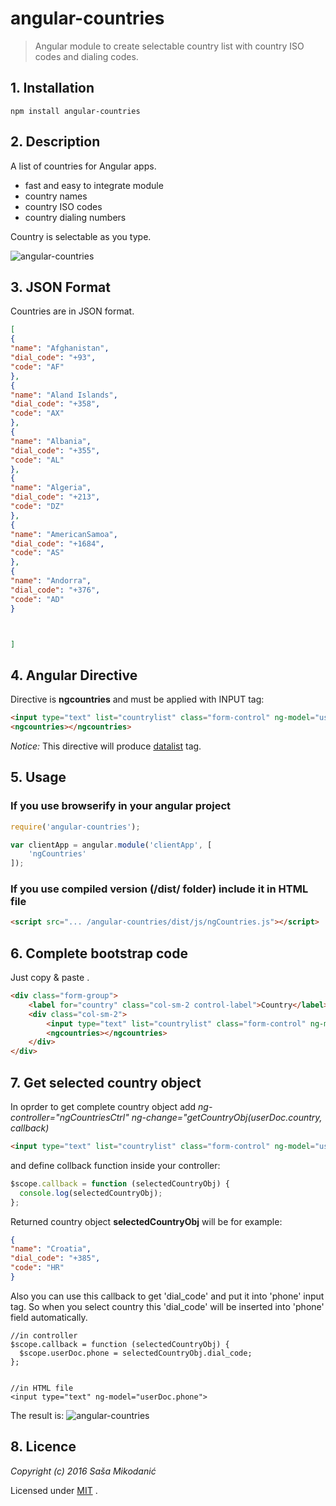 # angular-countries
> Angular module to create selectable country list with country ISO codes and dialing codes.

## 1. Installation
`npm install angular-countries`

## 2. Description
A list of countries for Angular apps.
- fast and easy to integrate module
- country names
- country ISO codes
- country dialing numbers

Country is selectable as you type.

![angular-countries](https://raw.githubusercontent.com/smikodanic/angular-countries/master/angular-countries.png "Selectable country list")


## 3. JSON Format
Countries are in JSON format.

```json
[
{
"name": "Afghanistan",
"dial_code": "+93",
"code": "AF"
},
{
"name": "Aland Islands",
"dial_code": "+358",
"code": "AX"
},
{
"name": "Albania",
"dial_code": "+355",
"code": "AL"
},
{
"name": "Algeria",
"dial_code": "+213",
"code": "DZ"
},
{
"name": "AmericanSamoa",
"dial_code": "+1684",
"code": "AS"
},
{
"name": "Andorra",
"dial_code": "+376",
"code": "AD"
}



]
```


## 4. Angular Directive
Directive is **ngcountries** and must be applied with INPUT tag:

```html
<input type="text" list="countrylist" class="form-control" ng-model="userDoc.country">
<ngcountries></ngcountries>
```
*Notice:* This directive will produce [datalist](http://www.w3schools.com/tags/tag_datalist.asp) tag.

## 5. Usage

### If you use browserify in your angular project

```javascript
require('angular-countries');

var clientApp = angular.module('clientApp', [
    'ngCountries'
]);
```

### If you use compiled version (/dist/ folder) include it in HTML file

```html
<script src="... /angular-countries/dist/js/ngCountries.js"></script>
```


## 6. Complete bootstrap code
Just copy & paste .

```html
<div class="form-group">
	<label for="country" class="col-sm-2 control-label">Country</label>
	<div class="col-sm-2">
		<input type="text" list="countrylist" class="form-control" ng-model="userDoc.country">
		<ngcountries></ngcountries>
	</div>
</div>
```


## 7. Get selected country object
In oprder to get complete country object add *ng-controller="ngCountriesCtrl" ng-change="getCountryObj(userDoc.country, callback)*

```html
<input type="text" list="countrylist" class="form-control" ng-model="userDoc.country" ng-controller="ngCountriesCtrl" ng-blur="getCountryObj(userDoc.country, callback)">
```

and define collback function inside your controller:

```javascript
$scope.callback = function (selectedCountryObj) {
  console.log(selectedCountryObj);
};
```

Returned country object **selectedCountryObj** will be for example:

```json
{
"name": "Croatia",
"dial_code": "+385",
"code": "HR"
}
```

Also you can use this callback to get 'dial_code' and put it into 'phone' input tag.
So when you select country this 'dial_code' will be inserted into 'phone' field automatically.

```
//in controller
$scope.callback = function (selectedCountryObj) {
  $scope.userDoc.phone = selectedCountryObj.dial_code;
};


//in HTML file
<input type="text" ng-model="userDoc.phone">
```

The result is:
![angular-countries](https://raw.githubusercontent.com/smikodanic/angular-countries/master/angular-countries2.png "Selectable country list")


## 8. Licence
*Copyright (c) 2016 Saša Mikodanić*

Licensed under [MIT](https://opensource.org/licenses/MIT) .


